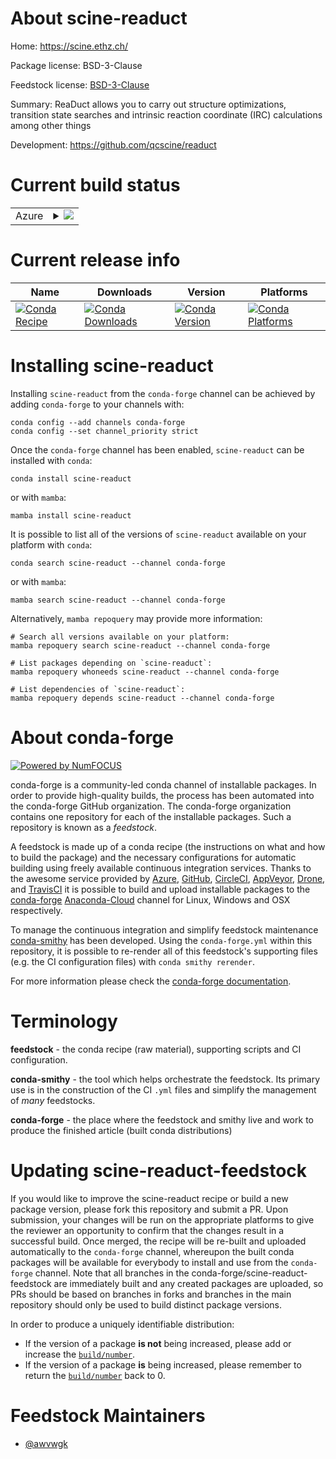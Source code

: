 About scine-readuct
===================

Home: https://scine.ethz.ch/

Package license: BSD-3-Clause

Feedstock license: [BSD-3-Clause](https://github.com/conda-forge/scine-readuct-feedstock/blob/main/LICENSE.txt)

Summary: ReaDuct allows you to carry out structure optimizations, transition state searches
and intrinsic reaction coordinate (IRC) calculations among other things


Development: https://github.com/qcscine/readuct

Current build status
====================


<table>
    
  <tr>
    <td>Azure</td>
    <td>
      <details>
        <summary>
          <a href="https://dev.azure.com/conda-forge/feedstock-builds/_build/latest?definitionId=16070&branchName=main">
            <img src="https://dev.azure.com/conda-forge/feedstock-builds/_apis/build/status/scine-readuct-feedstock?branchName=main">
          </a>
        </summary>
        <table>
          <thead><tr><th>Variant</th><th>Status</th></tr></thead>
          <tbody><tr>
              <td>linux_64</td>
              <td>
                <a href="https://dev.azure.com/conda-forge/feedstock-builds/_build/latest?definitionId=16070&branchName=main">
                  <img src="https://dev.azure.com/conda-forge/feedstock-builds/_apis/build/status/scine-readuct-feedstock?branchName=main&jobName=linux&configuration=linux_64_" alt="variant">
                </a>
              </td>
            </tr><tr>
              <td>linux_aarch64</td>
              <td>
                <a href="https://dev.azure.com/conda-forge/feedstock-builds/_build/latest?definitionId=16070&branchName=main">
                  <img src="https://dev.azure.com/conda-forge/feedstock-builds/_apis/build/status/scine-readuct-feedstock?branchName=main&jobName=linux&configuration=linux_aarch64_" alt="variant">
                </a>
              </td>
            </tr><tr>
              <td>linux_ppc64le</td>
              <td>
                <a href="https://dev.azure.com/conda-forge/feedstock-builds/_build/latest?definitionId=16070&branchName=main">
                  <img src="https://dev.azure.com/conda-forge/feedstock-builds/_apis/build/status/scine-readuct-feedstock?branchName=main&jobName=linux&configuration=linux_ppc64le_" alt="variant">
                </a>
              </td>
            </tr><tr>
              <td>osx_64</td>
              <td>
                <a href="https://dev.azure.com/conda-forge/feedstock-builds/_build/latest?definitionId=16070&branchName=main">
                  <img src="https://dev.azure.com/conda-forge/feedstock-builds/_apis/build/status/scine-readuct-feedstock?branchName=main&jobName=osx&configuration=osx_64_" alt="variant">
                </a>
              </td>
            </tr><tr>
              <td>osx_arm64</td>
              <td>
                <a href="https://dev.azure.com/conda-forge/feedstock-builds/_build/latest?definitionId=16070&branchName=main">
                  <img src="https://dev.azure.com/conda-forge/feedstock-builds/_apis/build/status/scine-readuct-feedstock?branchName=main&jobName=osx&configuration=osx_arm64_" alt="variant">
                </a>
              </td>
            </tr>
          </tbody>
        </table>
      </details>
    </td>
  </tr>
</table>

Current release info
====================

| Name | Downloads | Version | Platforms |
| --- | --- | --- | --- |
| [![Conda Recipe](https://img.shields.io/badge/recipe-scine--readuct-green.svg)](https://anaconda.org/conda-forge/scine-readuct) | [![Conda Downloads](https://img.shields.io/conda/dn/conda-forge/scine-readuct.svg)](https://anaconda.org/conda-forge/scine-readuct) | [![Conda Version](https://img.shields.io/conda/vn/conda-forge/scine-readuct.svg)](https://anaconda.org/conda-forge/scine-readuct) | [![Conda Platforms](https://img.shields.io/conda/pn/conda-forge/scine-readuct.svg)](https://anaconda.org/conda-forge/scine-readuct) |

Installing scine-readuct
========================

Installing `scine-readuct` from the `conda-forge` channel can be achieved by adding `conda-forge` to your channels with:

```
conda config --add channels conda-forge
conda config --set channel_priority strict
```

Once the `conda-forge` channel has been enabled, `scine-readuct` can be installed with `conda`:

```
conda install scine-readuct
```

or with `mamba`:

```
mamba install scine-readuct
```

It is possible to list all of the versions of `scine-readuct` available on your platform with `conda`:

```
conda search scine-readuct --channel conda-forge
```

or with `mamba`:

```
mamba search scine-readuct --channel conda-forge
```

Alternatively, `mamba repoquery` may provide more information:

```
# Search all versions available on your platform:
mamba repoquery search scine-readuct --channel conda-forge

# List packages depending on `scine-readuct`:
mamba repoquery whoneeds scine-readuct --channel conda-forge

# List dependencies of `scine-readuct`:
mamba repoquery depends scine-readuct --channel conda-forge
```


About conda-forge
=================

[![Powered by
NumFOCUS](https://img.shields.io/badge/powered%20by-NumFOCUS-orange.svg?style=flat&colorA=E1523D&colorB=007D8A)](https://numfocus.org)

conda-forge is a community-led conda channel of installable packages.
In order to provide high-quality builds, the process has been automated into the
conda-forge GitHub organization. The conda-forge organization contains one repository
for each of the installable packages. Such a repository is known as a *feedstock*.

A feedstock is made up of a conda recipe (the instructions on what and how to build
the package) and the necessary configurations for automatic building using freely
available continuous integration services. Thanks to the awesome service provided by
[Azure](https://azure.microsoft.com/en-us/services/devops/), [GitHub](https://github.com/),
[CircleCI](https://circleci.com/), [AppVeyor](https://www.appveyor.com/),
[Drone](https://cloud.drone.io/welcome), and [TravisCI](https://travis-ci.com/)
it is possible to build and upload installable packages to the
[conda-forge](https://anaconda.org/conda-forge) [Anaconda-Cloud](https://anaconda.org/)
channel for Linux, Windows and OSX respectively.

To manage the continuous integration and simplify feedstock maintenance
[conda-smithy](https://github.com/conda-forge/conda-smithy) has been developed.
Using the ``conda-forge.yml`` within this repository, it is possible to re-render all of
this feedstock's supporting files (e.g. the CI configuration files) with ``conda smithy rerender``.

For more information please check the [conda-forge documentation](https://conda-forge.org/docs/).

Terminology
===========

**feedstock** - the conda recipe (raw material), supporting scripts and CI configuration.

**conda-smithy** - the tool which helps orchestrate the feedstock.
                   Its primary use is in the construction of the CI ``.yml`` files
                   and simplify the management of *many* feedstocks.

**conda-forge** - the place where the feedstock and smithy live and work to
                  produce the finished article (built conda distributions)


Updating scine-readuct-feedstock
================================

If you would like to improve the scine-readuct recipe or build a new
package version, please fork this repository and submit a PR. Upon submission,
your changes will be run on the appropriate platforms to give the reviewer an
opportunity to confirm that the changes result in a successful build. Once
merged, the recipe will be re-built and uploaded automatically to the
`conda-forge` channel, whereupon the built conda packages will be available for
everybody to install and use from the `conda-forge` channel.
Note that all branches in the conda-forge/scine-readuct-feedstock are
immediately built and any created packages are uploaded, so PRs should be based
on branches in forks and branches in the main repository should only be used to
build distinct package versions.

In order to produce a uniquely identifiable distribution:
 * If the version of a package **is not** being increased, please add or increase
   the [``build/number``](https://docs.conda.io/projects/conda-build/en/latest/resources/define-metadata.html#build-number-and-string).
 * If the version of a package **is** being increased, please remember to return
   the [``build/number``](https://docs.conda.io/projects/conda-build/en/latest/resources/define-metadata.html#build-number-and-string)
   back to 0.

Feedstock Maintainers
=====================

* [@awvwgk](https://github.com/awvwgk/)

